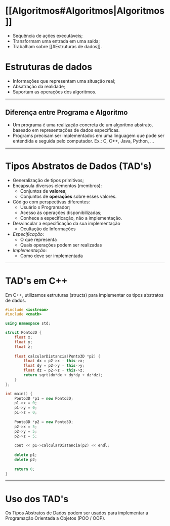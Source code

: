 # [[Algoritmos#Algoritmos|Algoritmos]]
+ Sequência de ações executáveis;
+ Transformam uma entrada em uma saída;
+ Trabalham sobre [[#Estruturas de dados]].

# Estruturas de dados
+ Informações que representam uma situação real;
+ Absatração da realidade;
+ Suportam as operações dos algoritmos.

---
## Diferença entre Programa e Algoritmo
+ Um programa é uma realização concreta de um algoritmo abstrato, baseado em representações de dados específicas.
+ Programs precisam ser implementados em uma linguagem que pode ser entendida e seguida pelo computador. Ex.: C, C++, Java, Python, ...

---
# Tipos Abstratos de Dados (TAD's)
+ Generalização de tipos primitivos;
+ Encapsula diversos elementos (membros):
	+ Conjuntos de **valores**;
	+ Conjuntos de **operações** sobre esses valores.
+ Código com perspectivas diferentes:
	+ Usuário x Programador;
	+ Acesso às operações disponibilizadas;
	+ Conhece a específicação, não a implementação.
+ Desvincular a especificação da sua implementação
	+ Ocultação de Informações
+ *Especificação*:
	+ O que representa
	+ Quais operações podem ser realizadas
+ *Implementação*:
	+ Como deve ser implementada

---
# TAD's em C++
Em C++, utilizamos estruturas (structs) para implementar os tipos abstratos de dados.

```C++
#include <iostream>
#include <cmath>

using namespace std;

struct Ponto3D {
	float x;
	float y;
	float z;
	
	float calcularDistancia(Ponto3D *p2) {
		float dx = p2->x - this->x;
		float dy = p2->y - this->y;
		float dz = p2->z - this->z;
		return sqrt(dx*dx + dy*dy + dz*dz);
	}
};

int main() {
	Ponto3D *p1 = new Ponto3D;
	p1->x = 0;
	p1->y = 0;
	p1->z = 0;
	
	Ponto3D *p2 = new Ponto3D;
	p2->x = 5;
	p2->y = 5;
	p2->z = 5;
	
	cout << p1->calcularDistancia(p2) << endl;
	
	delete p1;
	delete p2;
	
	return 0;
}
```

---
# Uso dos TAD's
Os Tipos Abstratos de Dados podem ser usados para implementar a Programação Orientada a Objetos (POO / OOP).
